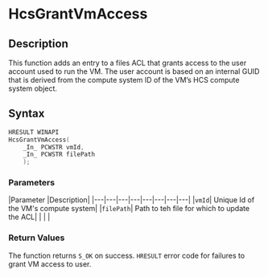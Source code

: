 # HcsGrantVmAccess

## Description
This function adds an entry to a files ACL that grants access to the user account used to run the VM. The user account is based on an internal GUID that is derived from the compute system ID of the VM’s HCS compute system object.


## Syntax
```C
HRESULT WINAPI
HcsGrantVmAccess(
    _In_ PCWSTR vmId,
    _In_ PCWSTR filePath
    );

```
### Parameters
|Parameter     |Description|
|---|---|---|---|---|---|---|---| 
|`vmId`| Unique Id of the VM's compute system|
|`filePath`| Path to teh file for which to update the ACL|
|    |    | 

### Return Values
The function returns `S_OK` on success. `HRESULT` error code for failures to grant VM access to user.
